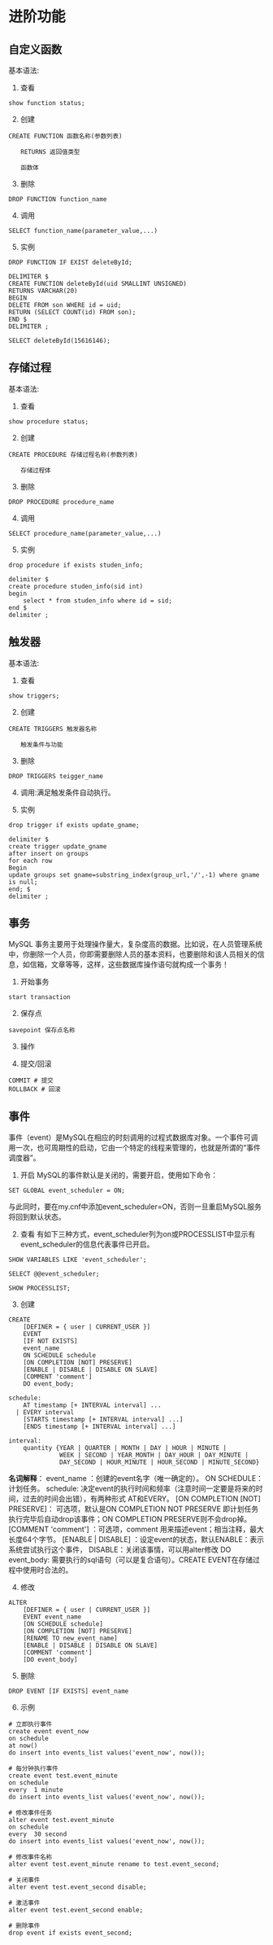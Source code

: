 # 进阶功能
## 自定义函数
基本语法:

1. 查看
```
show function status;
```

2. 创建
```
CREATE FUNCTION 函数名称(参数列表)

　　RETURNS 返回值类型

　　函数体
```

3. 删除
```
DROP FUNCTION function_name
```

4. 调用
```
SELECT function_name(parameter_value,...)
```

5. 实例
```
DROP FUNCTION IF EXIST deleteById;

DELIMITER $
CREATE FUNCTION deleteById(uid SMALLINT UNSIGNED) 
RETURNS VARCHAR(20) 
BEGIN
DELETE FROM son WHERE id = uid;
RETURN (SELECT COUNT(id) FROM son);
END $
DELIMITER ;

SELECT deleteById(15616146);
```

## 存储过程
基本语法:

1. 查看
```
show procedure status;
```

2. 创建
```
CREATE PROCEDURE 存储过程名称(参数列表)

　　存储过程体
```

3. 删除
```
DROP PROCEDURE procedure_name
```

4. 调用
```
SELECT procedure_name(parameter_value,...)
```

5. 实例
```
drop procedure if exists studen_info;

delimiter $
create procedure studen_info(sid int)
begin
	select * from studen_info where id = sid;
end $
delimiter ;
```

## 触发器
基本语法:

1. 查看
```
show triggers;
```

2. 创建
```
CREATE TRIGGERS 触发器名称

　　触发条件与功能
```

3. 删除
```
DROP TRIGGERS teigger_name
```

4. 调用:满足触发条件自动执行。

5. 实例
```
drop trigger if exists update_gname;

delimiter $
create trigger update_gname    
after insert on groups   
for each row
Begin   
update groups set gname=substring_index(group_url,'/',-1) where gname is null;
end; $    
delimiter ;
```

## 事务
MySQL 事务主要用于处理操作量大，复杂度高的数据。比如说，在人员管理系统中，你删除一个人员，你即需要删除人员的基本资料，也要删除和该人员相关的信息，如信箱，文章等等，这样，这些数据库操作语句就构成一个事务！

1. 开始事务
```
start transaction
```

2. 保存点
```
savepoint 保存点名称
```

3. 操作

4. 提交/回滚
```
COMMIT # 提交
ROLLBACK # 回滚
```

## 事件
事件（event）是MySQL在相应的时刻调用的过程式数据库对象。一个事件可调用一次，也可周期性的启动，它由一个特定的线程来管理的，也就是所谓的“事件调度器”。

1. 开启
MySQL的事件默认是关闭的，需要开启，使用如下命令：
```
SET GLOBAL event_scheduler = ON;
```
与此同时，要在my.cnf中添加event_scheduler=ON，否则一旦重启MySQL服务将回到默认状态。

2. 查看
有如下三种方式，event_scheduler列为on或PROCESSLIST中显示有event_scheduler的信息代表事件已开启。
```
SHOW VARIABLES LIKE 'event_scheduler';

SELECT @@event_scheduler;

SHOW PROCESSLIST;
```

3. 创建
```
CREATE  
    [DEFINER = { user | CURRENT_USER }]  
    EVENT  
    [IF NOT EXISTS]  
    event_name  
    ON SCHEDULE schedule  
    [ON COMPLETION [NOT] PRESERVE]  
    [ENABLE | DISABLE | DISABLE ON SLAVE]  
    [COMMENT 'comment']  
    DO event_body;  
  
schedule:  
    AT timestamp [+ INTERVAL interval] ...  
  | EVERY interval  
    [STARTS timestamp [+ INTERVAL interval] ...]  
    [ENDS timestamp [+ INTERVAL interval] ...]  
  
interval:  
    quantity {YEAR | QUARTER | MONTH | DAY | HOUR | MINUTE |  
              WEEK | SECOND | YEAR_MONTH | DAY_HOUR | DAY_MINUTE |  
              DAY_SECOND | HOUR_MINUTE | HOUR_SECOND | MINUTE_SECOND}  
```
**名词解释**：
event_name ：创建的event名字（唯一确定的）。
ON SCHEDULE：计划任务。
schedule: 决定event的执行时间和频率（注意时间一定要是将来的时间，过去的时间会出错），有两种形式 AT和EVERY。
[ON COMPLETION [NOT] PRESERVE]： 可选项，默认是ON COMPLETION NOT PRESERVE 即计划任务执行完毕后自动drop该事件；ON COMPLETION PRESERVE则不会drop掉。
[COMMENT 'comment'] ：可选项，comment 用来描述event；相当注释，最大长度64个字节。
[ENABLE | DISABLE] ：设定event的状态，默认ENABLE：表示系统尝试执行这个事件， DISABLE：关闭该事情，可以用alter修改
DO event_body: 需要执行的sql语句（可以是复合语句）。CREATE EVENT在存储过程中使用时合法的。

4. 修改
```
ALTER  
    [DEFINER = { user | CURRENT_USER }]  
    EVENT event_name  
    [ON SCHEDULE schedule]  
    [ON COMPLETION [NOT] PRESERVE]  
    [RENAME TO new_event_name]  
    [ENABLE | DISABLE | DISABLE ON SLAVE]  
    [COMMENT 'comment']  
    [DO event_body]
```

5. 删除 
```
DROP EVENT [IF EXISTS] event_name  
```

6. 示例
```
# 立即执行事件
create event event_now   
on schedule   
at now()   
do insert into events_list values('event_now', now());

# 每分钟执行事件
create event test.event_minute   
on schedule   
every  1 minute    
do insert into events_list values('event_now', now());

# 修改事件任务
alter event test.event_minute  
on schedule   
every  30 second    
do insert into events_list values('event_now', now());  

# 修改事件名称
alter event test.event_minute rename to test.event_second;  

# 关闭事件
alter event test.event_second disable;  

# 激活事件
alter event test.event_second enable;  

# 删除事件
drop event if exists event_second;  
```
